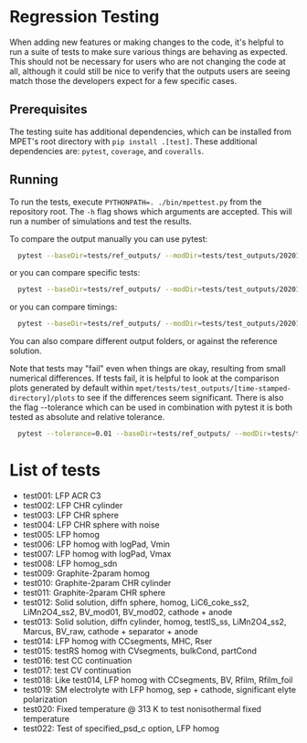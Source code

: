 # Regression Testing

When adding new features or making changes to the code, it's helpful to run a suite of tests to make sure various things are behaving as expected. This should not be necessary for users who are not changing the code at all, although it could still be nice to verify that the outputs users are seeing match those the developers expect for a few specific cases.

## Prerequisites

The testing suite has additional dependencies, which can be installed from MPET's root directory with `pip install .[test]`. These additional dependencies are: `pytest`, `coverage`, and `coveralls`.

## Running

To run the tests, execute `PYTHONPATH=. ./bin/mpettest.py` from the repository root. The `-h` flag shows which arguments are accepted.  This will run a number of
simulations and test the results.

To compare the output manually you can use pytest:
```bash
  pytest --baseDir=tests/ref_outputs/ --modDir=tests/test_outputs/20201208_154137/ tests/compare_tests.py
```
or you can compare specific tests:
```bash
  pytest --baseDir=tests/ref_outputs/ --modDir=tests/test_outputs/20201208_154137/ tests/compare_tests.py --tests test001 test002 --skip-analytic
```
or you can compare timings:
```bash
  pytest --baseDir=tests/ref_outputs/ --modDir=tests/test_outputs/20201208_154137/ tests/compare_timings.py --tests test001 test002 --skip-analytic
```

You can also compare different output folders, or against the reference solution.

Note that tests may "fail" even when things are okay, resulting from small numerical differences. If tests fail, it is helpful to look at the comparison plots generated by default within `mpet/tests/test_outputs/[time-stamped-directory]/plots` to see if the differences seem significant.
There is also the flag --tolerance which can be used in combination with pytest
it is both tested as absolute and relative tolerance.

```bash
  pytest --tolerance=0.01 --baseDir=tests/ref_outputs/ --modDir=tests/test_outputs/20201208_154137/ tests/compare_tests.py
```


# List of tests

 - test001: LFP ACR C3
 - test002: LFP CHR cylinder
 - test003: LFP CHR sphere
 - test004: LFP CHR sphere with noise
 - test005: LFP homog
 - test006: LFP homog with logPad, Vmin
 - test007: LFP homog with logPad, Vmax
 - test008: LFP homog_sdn
 - test009: Graphite-2param homog
 - test010: Graphite-2param CHR cylinder
 - test011: Graphite-2param CHR sphere
 - test012: Solid solution, diffn sphere, homog, LiC6_coke_ss2, LiMn2O4_ss2, BV_mod01, BV_mod02, cathode + anode
 - test013: Solid solution, diffn cylinder, homog, testIS_ss, LiMn2O4_ss2, Marcus, BV_raw, cathode + separator + anode
 - test014: LFP homog with CCsegments, MHC, Rser
 - test015: testRS homog with CVsegments, bulkCond, partCond
 - test016: test CC continuation
 - test017: test CV continuation
 - test018: Like test014, LFP homog with CCsegments, BV, Rfilm, Rfilm_foil
 - test019: SM electrolyte with LFP homog, sep + cathode, significant elyte polarization
 - test020: Fixed temperature @ 313 K to test nonisothermal fixed temperature
 - test022: Test of specified_psd_c option, LFP homog
